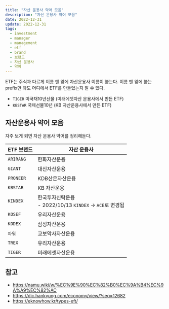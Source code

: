 ```yaml
---
title: "자산 운용사 약어 모음"
description: "자산 운용사 약어 모음"
date: 2022-12-31
update: 2022-12-31
tags:
  - investment
  - manager
  - management
  - etf
  - brand
  - 브랜드
  - 자산 운용사
  - 약어
---
```


ETF는 주식과 다르게 이름 맨 앞에 자산운용사 이름이 붙는다. 이름 맨 앞에 붙는 prefix만 봐도 어디에서 ETF를 만들었는지 알 수 있다.

- `TIGER` 미국채10년선물 (미래에셋자산 운용사에서 만든 ETF)
- `KBSTAR` 국채선물10년 (KB 자산운용사에서 만든 ETF)

## 자산운용사 약어 모음

자주 보게 되면 자산 운용사 약어를 정리해둔다.

| ETF 브랜드 | 자산 운용사                                                  |
| ---------- | ------------------------------------------------------------ |
| `ARIRANG`  | 한화자산운용                                                 |
| `GIANT`    | 대신자산운용                                                 |
| `PRONEER`  | KDB산은자산운용                                              |
| `KBSTAR`   | KB 자산운용                                                  |
| `KINDEX`   | 한국투자신탁운용<br />- 2022/10/13 `KINDEX` -> `ACE`로 변경됨 |
| `KOSEF`    | 우리자산운용                                                 |
| `KODEX`    | 삼성자산운용                                                 |
| `파워`     | 교보악사자산운용                                             |
| `TREX`     | 유리자산운용                                                 |
| `TIGER`    | 미래에셋자산운용                                             |

## 참고

- https://namu.wiki/w/%EC%9E%90%EC%82%B0%EC%9A%B4%EC%9A%A9%EC%82%AC
- https://dic.hankyung.com/economy/view/?seq=12682
- https://eknowhow.kr/types-eft/